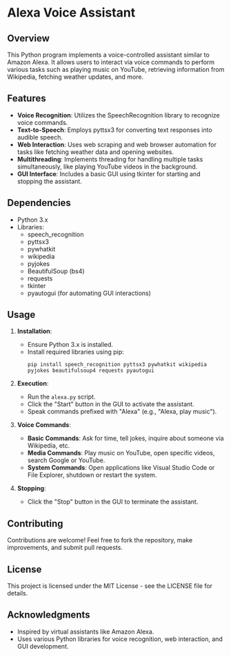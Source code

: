 # Alexa Voice Assistant

## Overview
This Python program implements a voice-controlled assistant similar to Amazon Alexa. It allows users to interact via voice commands to perform various tasks such as playing music on YouTube, retrieving information from Wikipedia, fetching weather updates, and more.

## Features
- **Voice Recognition**: Utilizes the SpeechRecognition library to recognize voice commands.
- **Text-to-Speech**: Employs pyttsx3 for converting text responses into audible speech.
- **Web Interaction**: Uses web scraping and web browser automation for tasks like fetching weather data and opening websites.
- **Multithreading**: Implements threading for handling multiple tasks simultaneously, like playing YouTube videos in the background.
- **GUI Interface**: Includes a basic GUI using tkinter for starting and stopping the assistant.

## Dependencies
- Python 3.x
- Libraries:
  - speech_recognition
  - pyttsx3
  - pywhatkit
  - wikipedia
  - pyjokes
  - BeautifulSoup (bs4)
  - requests
  - tkinter
  - pyautogui (for automating GUI interactions)

## Usage
1. **Installation**:
   - Ensure Python 3.x is installed.
   - Install required libraries using pip:
     ```
     pip install speech_recognition pyttsx3 pywhatkit wikipedia pyjokes beautifulsoup4 requests pyautogui
     ```

2. **Execution**:
   - Run the `alexa.py` script.
   - Click the "Start" button in the GUI to activate the assistant.
   - Speak commands prefixed with "Alexa" (e.g., "Alexa, play music").

3. **Voice Commands**:
   - **Basic Commands**: Ask for time, tell jokes, inquire about someone via Wikipedia, etc.
   - **Media Commands**: Play music on YouTube, open specific videos, search Google or YouTube.
   - **System Commands**: Open applications like Visual Studio Code or File Explorer, shutdown or restart the system.

4. **Stopping**:
   - Click the "Stop" button in the GUI to terminate the assistant.

## Contributing
Contributions are welcome! Feel free to fork the repository, make improvements, and submit pull requests.

## License
This project is licensed under the MIT License - see the LICENSE file for details.

## Acknowledgments
- Inspired by virtual assistants like Amazon Alexa.
- Uses various Python libraries for voice recognition, web interaction, and GUI development.
